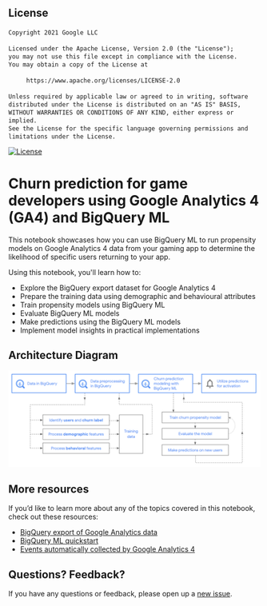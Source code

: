 ## License
```
Copyright 2021 Google LLC

Licensed under the Apache License, Version 2.0 (the "License");
you may not use this file except in compliance with the License.
You may obtain a copy of the License at

     https://www.apache.org/licenses/LICENSE-2.0

Unless required by applicable law or agreed to in writing, software
distributed under the License is distributed on an "AS IS" BASIS,
WITHOUT WARRANTIES OR CONDITIONS OF ANY KIND, either express or implied.
See the License for the specific language governing permissions and
limitations under the License.
```
[![License](https://img.shields.io/badge/License-Apache%202.0-blue.svg)](LICENSE)

# Churn prediction for game developers using Google Analytics 4 (GA4) and BigQuery ML

This notebook showcases how you can use BigQuery ML to run propensity models on Google Analytics 4 data from your gaming app to determine the likelihood of specific users returning to your app.

Using this notebook, you'll learn how to:

- Explore the BigQuery export dataset for Google Analytics 4
- Prepare the training data using demographic and behavioural attributes
- Train propensity models using BigQuery ML
- Evaluate BigQuery ML models
- Make predictions using the BigQuery ML models
- Implement model insights in practical implementations

## Architecture Diagram

![Architecture Diagram](images/workflow.PNG?raw=true "Architecture Diagram")

## More resources

If you’d like to learn more about any of the topics covered in this notebook, check out these resources:

- [BigQuery export of Google Analytics data]
- [BigQuery ML quickstart]
- [Events automatically collected by Google Analytics 4]

## Questions? Feedback?
If you have any questions or feedback, please open up a [new issue](https://github.com/GoogleCloudPlatform/analytics-componentized-patterns/issues).

[BigQuery export of Google Analytics data]: https://support.google.com/analytics/answer/9358801
[BigQuery ML quickstart]: https://cloud.google.com/bigquery-ml/docs/bigqueryml-web-ui-start
[Events automatically collected by Google Analytics 4]: https://support.google.com/analytics/answer/9234069
